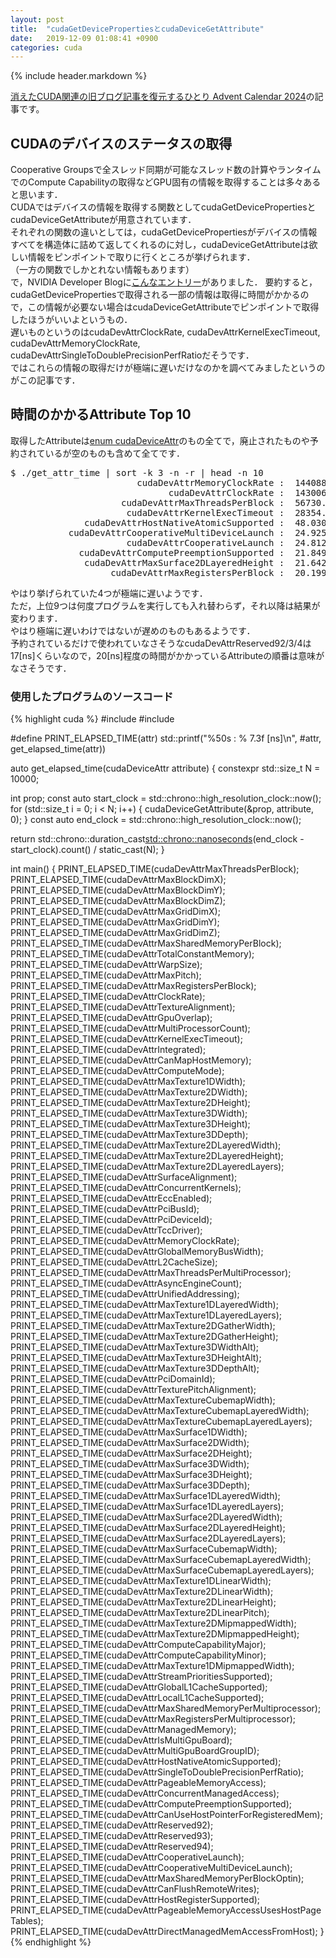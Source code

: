 ```yaml
---
layout: post
title:  "cudaGetDevicePropertiesとcudaDeviceGetAttribute"
date:   2019-12-09 01:08:41 +0900
categories: cuda
---
```


{% include header.markdown %}

<a href="https://adventar.org/calendars/10896">消えたCUDA関連の旧ブログ記事を復元するひとり Advent Calendar 2024</a>の記事です。

<h2>CUDAのデバイスのステータスの取得</h2>
<p>
Cooperative Groupsで全スレッド同期が可能なスレッド数の計算やランタイムでのCompute Capabilityの取得などGPU固有の情報を取得することは多々あると思います．<br>
CUDAではデバイスの情報を取得する関数としてcudaGetDevicePropertiesとcudaDeviceGetAttributeが用意されています．<br>
それぞれの関数の違いとしては，cudaGetDevicePropertiesがデバイスの情報すべてを構造体に詰めて返してくれるのに対し，cudaDeviceGetAttributeは欲しい情報をピンポイントで取りに行くところが挙げられます．<br>
（一方の関数でしかとれない情報もあります）<br>
で，NVIDIA Developer Blogに<a href="https://devblogs.nvidia.com/cuda-pro-tip-the-fast-way-to-query-device-properties/">こんなエントリー</a>がありました．</a>
要約すると，cudaGetDevicePropertiesで取得される一部の情報は取得に時間がかかるので，この情報が必要ない場合はcudaDeviceGetAttributeでピンポイントで取得したほうがいいよというもの．<br>
遅いものというのはcudaDevAttrClockRate, cudaDevAttrKernelExecTimeout, cudaDevAttrMemoryClockRate, cudaDevAttrSingleToDoublePrecisionPerfRatioだそうです．<br>
ではこれらの情報の取得だけが極端に遅いだけなのかを調べてみましたというのがこの記事です．<br>
</p>
<h2>時間のかかるAttribute Top 10</h2>
<p>
取得したAttributeは<a href="https://docs.nvidia.com/cuda/cuda-runtime-api/group__CUDART__TYPES.html#group__CUDART__TYPES_1g49e2f8c2c0bd6fe264f2fc970912e5cd">enum cudaDeviceAttr</a>のもの全てで，廃止されたものや予約されているが空のものも含めて全てです．
<pre class="code-line">$ ./get_attr_time | sort -k 3 -n -r | head -n 10
                        cudaDevAttrMemoryClockRate :  144088.634 [ns]
                              cudaDevAttrClockRate :  143006.136 [ns]
                     cudaDevAttrMaxThreadsPerBlock :  56730.388 [ns]
                      cudaDevAttrKernelExecTimeout :  28354.916 [ns]
              cudaDevAttrHostNativeAtomicSupported :  48.030 [ns]
           cudaDevAttrCooperativeMultiDeviceLaunch :  24.925 [ns]
                      cudaDevAttrCooperativeLaunch :  24.812 [ns]
             cudaDevAttrComputePreemptionSupported :  21.849 [ns]
              cudaDevAttrMaxSurface2DLayeredHeight :  21.642 [ns]
                   cudaDevAttrMaxRegistersPerBlock :  20.199 [ns]
</pre>
やはり挙げられていた4つが極端に遅いようです．<br>
ただ，上位9つは何度プログラムを実行しても入れ替わらず，それ以降は結果が変わります．<br>
やはり極端に遅いわけではないが遅めのものもあるようです．<br>
予約されているだけで使われていなさそうなcudaDevAttrReserved92/3/4は17[ns]くらいなので，20[ns]程度の時間がかかっているAttributeの順番は意味がなさそうです．<br>

<h3>使用したプログラムのソースコード</h3>

{% highlight cuda %}
#include <iostream>
#include <chrono>

#define PRINT_ELAPSED_TIME(attr) std::printf("%50s : % 7.3f [ns]\n", #attr, get_elapsed_time(attr))

auto get_elapsed_time(cudaDeviceAttr attribute) {
  constexpr std::size_t N = 10000;

  int prop;
  const auto start_clock = std::chrono::high_resolution_clock::now();
  for (std::size_t i = 0; i < N; i++) {
    cudaDeviceGetAttribute(&prop, attribute, 0);
  }
  const auto end_clock = std::chrono::high_resolution_clock::now();

  return std::chrono::duration_cast<std::chrono::nanoseconds>(end_clock - start_clock).count() / static_cast<double>(N);
}

int main() {
  PRINT_ELAPSED_TIME(cudaDevAttrMaxThreadsPerBlock);
  PRINT_ELAPSED_TIME(cudaDevAttrMaxBlockDimX);
  PRINT_ELAPSED_TIME(cudaDevAttrMaxBlockDimY);
  PRINT_ELAPSED_TIME(cudaDevAttrMaxBlockDimZ);
  PRINT_ELAPSED_TIME(cudaDevAttrMaxGridDimX);
  PRINT_ELAPSED_TIME(cudaDevAttrMaxGridDimY);
  PRINT_ELAPSED_TIME(cudaDevAttrMaxGridDimZ);
  PRINT_ELAPSED_TIME(cudaDevAttrMaxSharedMemoryPerBlock);
  PRINT_ELAPSED_TIME(cudaDevAttrTotalConstantMemory);
  PRINT_ELAPSED_TIME(cudaDevAttrWarpSize);
  PRINT_ELAPSED_TIME(cudaDevAttrMaxPitch);
  PRINT_ELAPSED_TIME(cudaDevAttrMaxRegistersPerBlock);
  PRINT_ELAPSED_TIME(cudaDevAttrClockRate);
  PRINT_ELAPSED_TIME(cudaDevAttrTextureAlignment);
  PRINT_ELAPSED_TIME(cudaDevAttrGpuOverlap);
  PRINT_ELAPSED_TIME(cudaDevAttrMultiProcessorCount);
  PRINT_ELAPSED_TIME(cudaDevAttrKernelExecTimeout);
  PRINT_ELAPSED_TIME(cudaDevAttrIntegrated);
  PRINT_ELAPSED_TIME(cudaDevAttrCanMapHostMemory);
  PRINT_ELAPSED_TIME(cudaDevAttrComputeMode);
  PRINT_ELAPSED_TIME(cudaDevAttrMaxTexture1DWidth);
  PRINT_ELAPSED_TIME(cudaDevAttrMaxTexture2DWidth);
  PRINT_ELAPSED_TIME(cudaDevAttrMaxTexture2DHeight);
  PRINT_ELAPSED_TIME(cudaDevAttrMaxTexture3DWidth);
  PRINT_ELAPSED_TIME(cudaDevAttrMaxTexture3DHeight);
  PRINT_ELAPSED_TIME(cudaDevAttrMaxTexture3DDepth);
  PRINT_ELAPSED_TIME(cudaDevAttrMaxTexture2DLayeredWidth);
  PRINT_ELAPSED_TIME(cudaDevAttrMaxTexture2DLayeredHeight);
  PRINT_ELAPSED_TIME(cudaDevAttrMaxTexture2DLayeredLayers);
  PRINT_ELAPSED_TIME(cudaDevAttrSurfaceAlignment);
  PRINT_ELAPSED_TIME(cudaDevAttrConcurrentKernels);
  PRINT_ELAPSED_TIME(cudaDevAttrEccEnabled);
  PRINT_ELAPSED_TIME(cudaDevAttrPciBusId);
  PRINT_ELAPSED_TIME(cudaDevAttrPciDeviceId);
  PRINT_ELAPSED_TIME(cudaDevAttrTccDriver);
  PRINT_ELAPSED_TIME(cudaDevAttrMemoryClockRate);
  PRINT_ELAPSED_TIME(cudaDevAttrGlobalMemoryBusWidth);
  PRINT_ELAPSED_TIME(cudaDevAttrL2CacheSize);
  PRINT_ELAPSED_TIME(cudaDevAttrMaxThreadsPerMultiProcessor);
  PRINT_ELAPSED_TIME(cudaDevAttrAsyncEngineCount);
  PRINT_ELAPSED_TIME(cudaDevAttrUnifiedAddressing);
  PRINT_ELAPSED_TIME(cudaDevAttrMaxTexture1DLayeredWidth);
  PRINT_ELAPSED_TIME(cudaDevAttrMaxTexture1DLayeredLayers);
  PRINT_ELAPSED_TIME(cudaDevAttrMaxTexture2DGatherWidth);
  PRINT_ELAPSED_TIME(cudaDevAttrMaxTexture2DGatherHeight);
  PRINT_ELAPSED_TIME(cudaDevAttrMaxTexture3DWidthAlt);
  PRINT_ELAPSED_TIME(cudaDevAttrMaxTexture3DHeightAlt);
  PRINT_ELAPSED_TIME(cudaDevAttrMaxTexture3DDepthAlt);
  PRINT_ELAPSED_TIME(cudaDevAttrPciDomainId);
  PRINT_ELAPSED_TIME(cudaDevAttrTexturePitchAlignment);
  PRINT_ELAPSED_TIME(cudaDevAttrMaxTextureCubemapWidth);
  PRINT_ELAPSED_TIME(cudaDevAttrMaxTextureCubemapLayeredWidth);
  PRINT_ELAPSED_TIME(cudaDevAttrMaxTextureCubemapLayeredLayers);
  PRINT_ELAPSED_TIME(cudaDevAttrMaxSurface1DWidth);
  PRINT_ELAPSED_TIME(cudaDevAttrMaxSurface2DWidth);
  PRINT_ELAPSED_TIME(cudaDevAttrMaxSurface2DHeight);
  PRINT_ELAPSED_TIME(cudaDevAttrMaxSurface3DWidth);
  PRINT_ELAPSED_TIME(cudaDevAttrMaxSurface3DHeight);
  PRINT_ELAPSED_TIME(cudaDevAttrMaxSurface3DDepth);
  PRINT_ELAPSED_TIME(cudaDevAttrMaxSurface1DLayeredWidth);
  PRINT_ELAPSED_TIME(cudaDevAttrMaxSurface1DLayeredLayers);
  PRINT_ELAPSED_TIME(cudaDevAttrMaxSurface2DLayeredWidth);
  PRINT_ELAPSED_TIME(cudaDevAttrMaxSurface2DLayeredHeight);
  PRINT_ELAPSED_TIME(cudaDevAttrMaxSurface2DLayeredLayers);
  PRINT_ELAPSED_TIME(cudaDevAttrMaxSurfaceCubemapWidth);
  PRINT_ELAPSED_TIME(cudaDevAttrMaxSurfaceCubemapLayeredWidth);
  PRINT_ELAPSED_TIME(cudaDevAttrMaxSurfaceCubemapLayeredLayers);
  PRINT_ELAPSED_TIME(cudaDevAttrMaxTexture1DLinearWidth);
  PRINT_ELAPSED_TIME(cudaDevAttrMaxTexture2DLinearWidth);
  PRINT_ELAPSED_TIME(cudaDevAttrMaxTexture2DLinearHeight);
  PRINT_ELAPSED_TIME(cudaDevAttrMaxTexture2DLinearPitch);
  PRINT_ELAPSED_TIME(cudaDevAttrMaxTexture2DMipmappedWidth);
  PRINT_ELAPSED_TIME(cudaDevAttrMaxTexture2DMipmappedHeight);
  PRINT_ELAPSED_TIME(cudaDevAttrComputeCapabilityMajor);
  PRINT_ELAPSED_TIME(cudaDevAttrComputeCapabilityMinor);
  PRINT_ELAPSED_TIME(cudaDevAttrMaxTexture1DMipmappedWidth);
  PRINT_ELAPSED_TIME(cudaDevAttrStreamPrioritiesSupported);
  PRINT_ELAPSED_TIME(cudaDevAttrGlobalL1CacheSupported);
  PRINT_ELAPSED_TIME(cudaDevAttrLocalL1CacheSupported);
  PRINT_ELAPSED_TIME(cudaDevAttrMaxSharedMemoryPerMultiprocessor);
  PRINT_ELAPSED_TIME(cudaDevAttrMaxRegistersPerMultiprocessor);
  PRINT_ELAPSED_TIME(cudaDevAttrManagedMemory);
  PRINT_ELAPSED_TIME(cudaDevAttrIsMultiGpuBoard);
  PRINT_ELAPSED_TIME(cudaDevAttrMultiGpuBoardGroupID);
  PRINT_ELAPSED_TIME(cudaDevAttrHostNativeAtomicSupported);
  PRINT_ELAPSED_TIME(cudaDevAttrSingleToDoublePrecisionPerfRatio);
  PRINT_ELAPSED_TIME(cudaDevAttrPageableMemoryAccess);
  PRINT_ELAPSED_TIME(cudaDevAttrConcurrentManagedAccess);
  PRINT_ELAPSED_TIME(cudaDevAttrComputePreemptionSupported);
  PRINT_ELAPSED_TIME(cudaDevAttrCanUseHostPointerForRegisteredMem);
  PRINT_ELAPSED_TIME(cudaDevAttrReserved92);
  PRINT_ELAPSED_TIME(cudaDevAttrReserved93);
  PRINT_ELAPSED_TIME(cudaDevAttrReserved94);
  PRINT_ELAPSED_TIME(cudaDevAttrCooperativeLaunch);
  PRINT_ELAPSED_TIME(cudaDevAttrCooperativeMultiDeviceLaunch);
  PRINT_ELAPSED_TIME(cudaDevAttrMaxSharedMemoryPerBlockOptin);
  PRINT_ELAPSED_TIME(cudaDevAttrCanFlushRemoteWrites);
  PRINT_ELAPSED_TIME(cudaDevAttrHostRegisterSupported);
  PRINT_ELAPSED_TIME(cudaDevAttrPageableMemoryAccessUsesHostPageTables);
  PRINT_ELAPSED_TIME(cudaDevAttrDirectManagedMemAccessFromHost);
}
{% endhighlight %}
